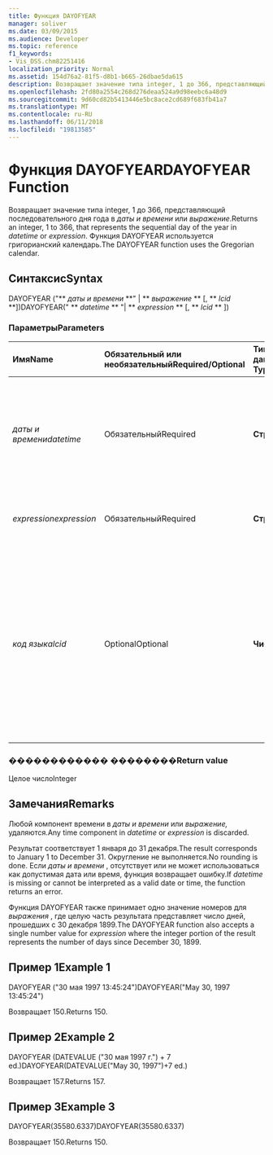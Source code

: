 ```yaml
---
title: Функция DAYOFYEAR
manager: soliver
ms.date: 03/09/2015
ms.audience: Developer
ms.topic: reference
f1_keywords:
- Vis_DSS.chm82251416
localization_priority: Normal
ms.assetid: 154d76a2-81f5-d8b1-b665-26dbae5da615
description: Возвращает значение типа integer, 1 до 366, представляющий последовательного дня года в даты и времени или выражение. Функция DAYOFYEAR используется григорианский календарь.
ms.openlocfilehash: 2fd80a2554c268d276deaa524a9d98eebc6a48d9
ms.sourcegitcommit: 9d60cd82b5413446e5bc8ace2cd689f683fb41a7
ms.translationtype: MT
ms.contentlocale: ru-RU
ms.lasthandoff: 06/11/2018
ms.locfileid: "19813585"
---
```

# <a name="dayofyear-function"></a><span data-ttu-id="e3433-104">Функция DAYOFYEAR</span><span class="sxs-lookup"><span data-stu-id="e3433-104">DAYOFYEAR Function</span></span>

<span data-ttu-id="e3433-105">Возвращает значение типа integer, 1 до 366, представляющий последовательного дня года в _даты и времени_ или _выражение_.</span><span class="sxs-lookup"><span data-stu-id="e3433-105">Returns an integer, 1 to 366, that represents the sequential day of the year in  _datetime_ or  _expression_.</span></span> <span data-ttu-id="e3433-106">Функция DAYOFYEAR используется григорианский календарь.</span><span class="sxs-lookup"><span data-stu-id="e3433-106">The DAYOFYEAR function uses the Gregorian calendar.</span></span>
  
## <a name="syntax"></a><span data-ttu-id="e3433-107">Синтаксис</span><span class="sxs-lookup"><span data-stu-id="e3433-107">Syntax</span></span>

<span data-ttu-id="e3433-108">DAYOFYEAR ("** *даты и времени* **" | ** *выражение* ** [, ** *lcid* **])</span><span class="sxs-lookup"><span data-stu-id="e3433-108">DAYOFYEAR(" ** *datetime* ** "| ** *expression* ** [, ** *lcid* ** ])</span></span> 
  
### <a name="parameters"></a><span data-ttu-id="e3433-109">Параметры</span><span class="sxs-lookup"><span data-stu-id="e3433-109">Parameters</span></span>

|<span data-ttu-id="e3433-110">**Имя**</span><span class="sxs-lookup"><span data-stu-id="e3433-110">**Name**</span></span>|<span data-ttu-id="e3433-111">**Обязательный или необязательный**</span><span class="sxs-lookup"><span data-stu-id="e3433-111">**Required/Optional**</span></span>|<span data-ttu-id="e3433-112">**Тип данных**</span><span class="sxs-lookup"><span data-stu-id="e3433-112">**Data Type**</span></span>|<span data-ttu-id="e3433-113">**Описание**</span><span class="sxs-lookup"><span data-stu-id="e3433-113">**Description**</span></span>|
|:-----|:-----|:-----|:-----|
| <span data-ttu-id="e3433-114">_даты и времени_</span><span class="sxs-lookup"><span data-stu-id="e3433-114">_datetime_</span></span> <br/> |<span data-ttu-id="e3433-115">Обязательный</span><span class="sxs-lookup"><span data-stu-id="e3433-115">Required</span></span>  <br/> |<span data-ttu-id="e3433-116">**Строка**</span><span class="sxs-lookup"><span data-stu-id="e3433-116">**String**</span></span> <br/> |<span data-ttu-id="e3433-117">Любая строка, часто распознается как даты и времени или ссылка на ячейку, содержащую дату и время.</span><span class="sxs-lookup"><span data-stu-id="e3433-117">Any string commonly recognized as a date and time or a reference to a cell containing a date and time.</span></span>  <br/> |
| <span data-ttu-id="e3433-118">_expression_</span><span class="sxs-lookup"><span data-stu-id="e3433-118">_expression_</span></span> <br/> |<span data-ttu-id="e3433-119">Обязательный</span><span class="sxs-lookup"><span data-stu-id="e3433-119">Required</span></span>  <br/> |<span data-ttu-id="e3433-120">**Строка**</span><span class="sxs-lookup"><span data-stu-id="e3433-120">**String**</span></span> <br/> |<span data-ttu-id="e3433-121">Любое выражение, возвращающее даты и времени.</span><span class="sxs-lookup"><span data-stu-id="e3433-121">Any expression that yields a date and time.</span></span>  <br/> |
| <span data-ttu-id="e3433-122">_код языка_</span><span class="sxs-lookup"><span data-stu-id="e3433-122">_lcid_</span></span> <br/> |<span data-ttu-id="e3433-123">Optional</span><span class="sxs-lookup"><span data-stu-id="e3433-123">Optional</span></span>  <br/> |<span data-ttu-id="e3433-124">**Число**</span><span class="sxs-lookup"><span data-stu-id="e3433-124">**Number**</span></span> <br/> |<span data-ttu-id="e3433-125">Задает идентификатор языкового стандарта для использования при оценке нелокальных datetime.</span><span class="sxs-lookup"><span data-stu-id="e3433-125">Specifies the locale identifier to be used in evaluating a non-local datetime.</span></span> <span data-ttu-id="e3433-126">Идентификатор языкового стандарта — это число, описанных в файлы заголовков системы.</span><span class="sxs-lookup"><span data-stu-id="e3433-126">The locale identifier is a number described in the system header files.</span></span>  <br/> |
   
### <a name="return-value"></a><span data-ttu-id="e3433-127">������������ ��������</span><span class="sxs-lookup"><span data-stu-id="e3433-127">Return value</span></span>

<span data-ttu-id="e3433-128">Целое число</span><span class="sxs-lookup"><span data-stu-id="e3433-128">Integer</span></span>
  
## <a name="remarks"></a><span data-ttu-id="e3433-129">Замечания</span><span class="sxs-lookup"><span data-stu-id="e3433-129">Remarks</span></span>

<span data-ttu-id="e3433-130">Любой компонент времени в _даты и времени_ или _выражение,_ удаляются.</span><span class="sxs-lookup"><span data-stu-id="e3433-130">Any time component in  _datetime_ or  _expression_ is discarded.</span></span> 
  
<span data-ttu-id="e3433-131">Результат соответствует 1 января до 31 декабря.</span><span class="sxs-lookup"><span data-stu-id="e3433-131">The result corresponds to January 1 to December 31.</span></span> <span data-ttu-id="e3433-132">Округление не выполняется.</span><span class="sxs-lookup"><span data-stu-id="e3433-132">No rounding is done.</span></span> <span data-ttu-id="e3433-133">Если _даты и времени_ , отсутствует или не может использоваться как допустимая дата или время, функция возвращает ошибку.</span><span class="sxs-lookup"><span data-stu-id="e3433-133">If  _datetime_ is missing or cannot be interpreted as a valid date or time, the function returns an error.</span></span> 
  
<span data-ttu-id="e3433-134">Функция DAYOFYEAR также принимает одно значение номеров для _выражения_ , где целую часть результата представляет число дней, прошедших с 30 декабря 1899.</span><span class="sxs-lookup"><span data-stu-id="e3433-134">The DAYOFYEAR function also accepts a single number value for  _expression_ where the integer portion of the result represents the number of days since December 30, 1899.</span></span> 
  
## <a name="example-1"></a><span data-ttu-id="e3433-135">Пример 1</span><span class="sxs-lookup"><span data-stu-id="e3433-135">Example 1</span></span>

<span data-ttu-id="e3433-136">DAYOFYEAR ("30 мая 1997 13:45:24")</span><span class="sxs-lookup"><span data-stu-id="e3433-136">DAYOFYEAR("May 30, 1997 13:45:24")</span></span>
  
<span data-ttu-id="e3433-137">Возвращает 150.</span><span class="sxs-lookup"><span data-stu-id="e3433-137">Returns 150.</span></span>
  
## <a name="example-2"></a><span data-ttu-id="e3433-138">Пример 2</span><span class="sxs-lookup"><span data-stu-id="e3433-138">Example 2</span></span>

<span data-ttu-id="e3433-139">DAYOFYEAR (DATEVALUE ("30 мая 1997 г.") + 7 ed.)</span><span class="sxs-lookup"><span data-stu-id="e3433-139">DAYOFYEAR(DATEVALUE("May 30, 1997")+7 ed.)</span></span>
  
<span data-ttu-id="e3433-140">Возвращает 157.</span><span class="sxs-lookup"><span data-stu-id="e3433-140">Returns 157.</span></span>
  
## <a name="example-3"></a><span data-ttu-id="e3433-141">Пример 3</span><span class="sxs-lookup"><span data-stu-id="e3433-141">Example 3</span></span>

<span data-ttu-id="e3433-142">DAYOFYEAR(35580.6337)</span><span class="sxs-lookup"><span data-stu-id="e3433-142">DAYOFYEAR(35580.6337)</span></span>
  
<span data-ttu-id="e3433-143">Возвращает 150.</span><span class="sxs-lookup"><span data-stu-id="e3433-143">Returns 150.</span></span>
  

